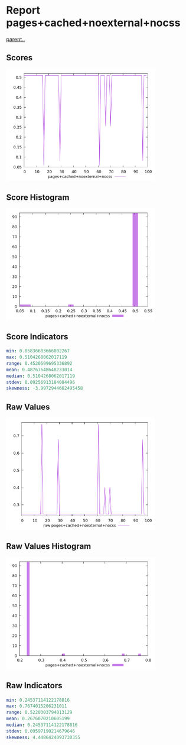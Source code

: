 # Report pages+cached+noexternal+nocss

[parent..](./..)  


## Scores

![score](./score.png)  

## Score Histogram

![hist](./hist.png)  

## Score Indicators

```yaml
min: 0.05836683666802267
max: 0.5104268062017119
range: 0.4520599695336892
mean: 0.48767648648233014
median: 0.5104268062017119
stdev: 0.09256913184084496
skewness: -3.9972944662495458

```

## Raw Values

![raw](./raw.png)  

## Raw Values Histogram

![raw hist](./raw_hist.png)  

## Raw Indicators

```yaml
min: 0.24537114122178816
max: 0.7674015206231011
range: 0.5220303794013129
mean: 0.2676070210605199
median: 0.24537114122178816
stdev: 0.09597190214679646
skewness: 4.4486424093730355

```

<style>
  img {
    max-width: 80%;
  }
</style>
      
